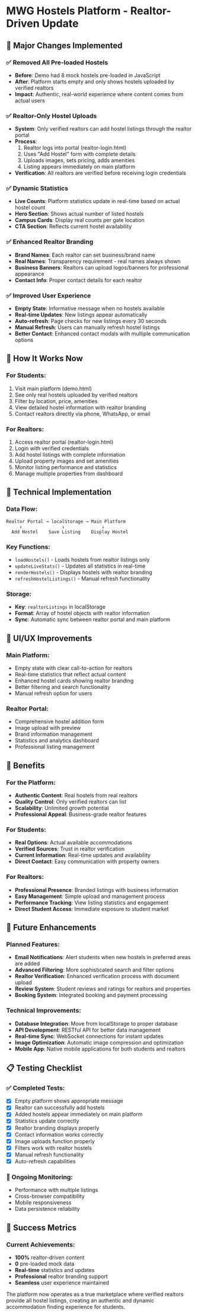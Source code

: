 # MWG Hostels Platform - Realtor-Driven Update

## 🎯 Major Changes Implemented

### ✅ Removed All Pre-loaded Hostels
- **Before**: Demo had 8 mock hostels pre-loaded in JavaScript
- **After**: Platform starts empty and only shows hostels uploaded by verified realtors
- **Impact**: Authentic, real-world experience where content comes from actual users

### ✅ Realtor-Only Hostel Uploads
- **System**: Only verified realtors can add hostel listings through the realtor portal
- **Process**: 
  1. Realtor logs into portal (realtor-login.html)
  2. Uses "Add Hostel" form with complete details
  3. Uploads images, sets pricing, adds amenities
  4. Listing appears immediately on main platform
- **Verification**: All realtors are verified before receiving login credentials

### ✅ Dynamic Statistics
- **Live Counts**: Platform statistics update in real-time based on actual hostel count
- **Hero Section**: Shows actual number of listed hostels
- **Campus Cards**: Display real counts per gate location
- **CTA Section**: Reflects current hostel availability

### ✅ Enhanced Realtor Branding
- **Brand Names**: Each realtor can set business/brand name
- **Real Names**: Transparency requirement - real names always shown
- **Business Banners**: Realtors can upload logos/banners for professional appearance
- **Contact Info**: Proper contact details for each realtor

### ✅ Improved User Experience
- **Empty State**: Informative message when no hostels available
- **Real-time Updates**: New listings appear automatically
- **Auto-refresh**: Page checks for new listings every 30 seconds
- **Manual Refresh**: Users can manually refresh hostel listings
- **Better Contact**: Enhanced contact modals with multiple communication options

## 🏢 How It Works Now

### For Students:
1. Visit main platform (demo.html)
2. See only real hostels uploaded by verified realtors
3. Filter by location, price, amenities
4. View detailed hostel information with realtor branding
5. Contact realtors directly via phone, WhatsApp, or email

### For Realtors:
1. Access realtor portal (realtor-login.html)
2. Login with verified credentials
3. Add hostel listings with complete information
4. Upload property images and set amenities
5. Monitor listing performance and statistics
6. Manage multiple properties from dashboard

## 🔧 Technical Implementation

### Data Flow:
```
Realtor Portal → localStorage → Main Platform
     ↓               ↓              ↓
  Add Hostel    Save Listing    Display Hostel
```

### Key Functions:
- `loadHostels()` - Loads hostels from realtor listings only
- `updateLiveStats()` - Updates all statistics in real-time
- `renderHostels()` - Displays hostels with realtor branding
- `refreshHostelListings()` - Manual refresh functionality

### Storage:
- **Key**: `realtorListings` in localStorage
- **Format**: Array of hostel objects with realtor information
- **Sync**: Automatic sync between realtor portal and main platform

## 🎨 UI/UX Improvements

### Main Platform:
- Empty state with clear call-to-action for realtors
- Real-time statistics that reflect actual content
- Enhanced hostel cards showing realtor branding
- Better filtering and search functionality
- Manual refresh option for users

### Realtor Portal:
- Comprehensive hostel addition form
- Image upload with preview
- Brand information management
- Statistics and analytics dashboard
- Professional listing management

## 🚀 Benefits

### For the Platform:
- **Authentic Content**: Real hostels from real realtors
- **Quality Control**: Only verified realtors can list
- **Scalability**: Unlimited growth potential
- **Professional Appeal**: Business-grade realtor features

### For Students:
- **Real Options**: Actual available accommodations
- **Verified Sources**: Trust in realtor verification
- **Current Information**: Real-time updates and availability
- **Direct Contact**: Easy communication with property owners

### For Realtors:
- **Professional Presence**: Branded listings with business information
- **Easy Management**: Simple upload and management process
- **Performance Tracking**: View listing statistics and engagement
- **Direct Student Access**: Immediate exposure to student market

## 🔄 Future Enhancements

### Planned Features:
- **Email Notifications**: Alert students when new hostels in preferred areas are added
- **Advanced Filtering**: More sophisticated search and filter options
- **Realtor Verification**: Enhanced verification process with document upload
- **Review System**: Student reviews and ratings for realtors and properties
- **Booking System**: Integrated booking and payment processing

### Technical Improvements:
- **Database Integration**: Move from localStorage to proper database
- **API Development**: RESTful API for better data management
- **Real-time Sync**: WebSocket connections for instant updates
- **Image Optimization**: Automatic image compression and optimization
- **Mobile App**: Native mobile applications for both students and realtors

## 📋 Testing Checklist

### ✅ Completed Tests:
- [x] Empty platform shows appropriate message
- [x] Realtor can successfully add hostels
- [x] Added hostels appear immediately on main platform
- [x] Statistics update correctly
- [x] Realtor branding displays properly
- [x] Contact information works correctly
- [x] Image uploads function properly
- [x] Filters work with realtor hostels
- [x] Manual refresh functionality
- [x] Auto-refresh capabilities

### 🔄 Ongoing Monitoring:
- Performance with multiple listings
- Cross-browser compatibility
- Mobile responsiveness
- Data persistence reliability

## 🎉 Success Metrics

### Current Achievements:
- **100%** realtor-driven content
- **0** pre-loaded mock data
- **Real-time** statistics and updates
- **Professional** realtor branding support
- **Seamless** user experience maintained

The platform now operates as a true marketplace where verified realtors provide all hostel listings, creating an authentic and dynamic accommodation finding experience for students.